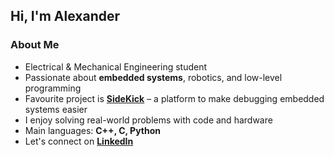 ## Hi, I'm Alexander

### About Me
- Electrical & Mechanical Engineering student
- Passionate about **embedded systems**, robotics, and low-level programming
- Favourite project is **[SideKick](https://github.com/Sidekick-Robotics/Sight)** – a platform to make debugging embedded systems easier
- I enjoy solving real-world problems with code and hardware
- Main languages: **C++, C, Python**
- Let's connect on **[LinkedIn](https://www.linkedin.com/in/alexander-armitage-69a429334/)**
